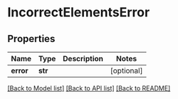# IncorrectElementsError

## Properties
Name | Type | Description | Notes
------------ | ------------- | ------------- | -------------
**error** | **str** |  | [optional] 

[[Back to Model list]](../README.md#documentation-for-models) [[Back to API list]](../README.md#documentation-for-api-endpoints) [[Back to README]](../README.md)

